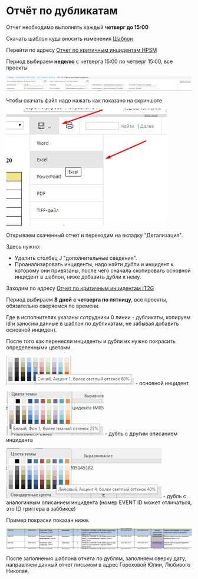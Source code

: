 # Отчёт по дубликатам

Отчет необходимо выполнять каждый **четверг до 15:00**

Скачать шаблон куда вносить изменения [Шаблон](file:///E:/download/attachments/25231463/%D0%9E%D1%82%D1%87%D1%91%D1%82%20%D0%BF%D0%BE%20'%D0%B4%D1%83%D0%B1%D0%BB%D0%B8%D0%BA%D0%B0%D1%82%D0%B0%D0%BC'%20%D0%BA%D1%80%D0%B8%D1%82%D0%B8%D1%87%D0%BD%D1%8B%D1%85%20%D0%B8%D0%BD%D1%86%D0%B8%D0%B4%D0%B5%D0%BD%D1%82%D0%BE%D0%B2%20%D0%A8%D0%90%D0%91%D0%9B%D0%9E%D0%9D.xlsx?version=1&modificationDate=1579246489729&api=v2)

Перейти по адресу [Отчет по критичным инцидентам HPSM](https://bi.mos.ru/portal/report/%D0%A1%D0%98%D0%9B%D0%9E%D0%92%D0%98%D0%9A%D0%98%20%D0%98%20%D0%A2%D0%A0%D0%90%D0%9D%D0%A1%D0%9F%D0%9E%D0%A0%D0%A2/%D0%A1%D0%98%D0%A2_1%20%D0%9E%D0%B1%D1%89%D0%B0%D1%8F%20%D0%BE%D1%82%D1%87%D0%B5%D1%82%D0%BD%D0%BE%D1%81%D1%82%D1%8C/%D0%A1%D0%B8%D0%A2_1_01%20%D0%9E%D1%82%D1%87%D1%91%D1%82%20%D0%BF%D0%BE%20%D0%BA%D1%80%D0%B8%D1%82%D0%B8%D1%87%D0%BD%D1%8B%D0%BC%20%D0%B8%D0%BD%D1%86%D0%B8%D0%B4%D0%B5%D0%BD%D1%82%D0%B0%D0%BC)

Период выбираем **неделю** с четверга 15:00 по четверг 15:00, все проекты

![C:\d802181bdcd954537e835f2753701042](.gitbook/assets/0%20%287%29.png)

Чтобы скачать файл надо нажать как показано на скриншоте 

![C:\185295113440b048cd82b8dbcb525448](.gitbook/assets/1%20%281%29.png)

Открываем скаченный отчет и переходим на вкладку "Детализация".

Здесь нужно:

* Удалить столбец J "дополнительные сведения".
* Проанализировать инциденты, надо найти дубли и инцидент к которому они привязаны, после чего сначала скопировать основной инцидент в шаблон, ниже добавить дубли к нему.

Заходим по адресу [Отчет по критичным инцидентам IT2G](http://172.17.21.67/Reports/Pages/Report.aspx?ItemPath=/%D0%9E%D1%82%D1%87%D0%B5%D1%82%D1%8B+%D0%BF%D0%BE+%D0%A1%D0%A2%D0%9F/%D0%9E%D1%82%D1%87%D0%B5%D1%82+%D0%BF%D0%BE+%D0%BA%D1%80%D0%B8%D1%82%D0%B8%D1%87%D0%BD%D1%8B%D0%BC+%D0%B8%D0%BD%D1%86%D0%B8%D0%B4%D0%B5%D0%BD%D1%82%D0%B0%D0%BC+%28IT2G%29)

Период выбираем **8 дней** **с четверга по пятницу**, все проекты, обязательно сверяемся по времени.

Где в исполнителях указаны сотрудники 0 линии - дубликаты, копируем id и заносим данные в шаблон по дубликатам, не забывая добавить основной инцидент.

После того как перенесли инциденты и дубли их нужно покрасить определенными цветами.

 ![C:\16f6bd68a97216543ac9c2b42640fc5c](.gitbook/assets/2%20%289%29.png) - основной инцидент

![C:\6c9cf6fcb7be0ef6866dbd9721e0fa74](.gitbook/assets/3%20%285%29.png) - дубль с другим описанием инцидента

![C:\d9bc40f4fe7b0a888e3c28a2a71b1788](.gitbook/assets/4%20%283%29.png) - дубль с аналогичным описанием инцидента \(номер EVENT ID может отличаться, это ID триггера в заббиксе\)

Пример покраски показан ниже.

![C:\07f6e5630d1341d2025338273b42f56a](.gitbook/assets/5.png)

После заполнения шаблона отчета по дублям, заполняем сверху дату, направляем данный отчет письмом в адрес Гороховой Юлии, Любивого Николая.

